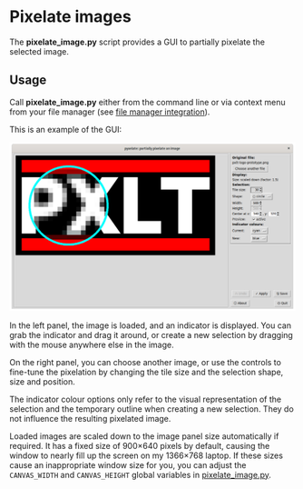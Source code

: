 # Pixelate images

The **pixelate_image.py** script provides a GUI
to partially pixelate the selected image.

## Usage

Call **pixelate_image.py** either from the command line or via
context menu from your file manager
(see [file manager integration](./file-manager-integration.md)).

This is an example of the GUI:

![Screenshot of the GUI while creating this project’s logo](./making_of_the_logo.png "Making of this project’s logo")

In the left panel, the image is loaded, and an indicator is displayed.
You can grab the indicator and drag it around,
or create a new selection by dragging with the mouse anywhere else in the image.

On the right panel, you can choose another image,
or use the controls to fine-tune the pixelation by changing the
tile size and the selection shape, size and position.

The indicator colour options only refer to the visual representation
of the selection and the temporary outline when creating a new selection.
They do not influence the resulting pixelated image.

Loaded images are scaled down to the image panel size automatically if required.
It has a fixed size of 900×640 pixels by default, causing the window
to nearly fill up the screen on my 1366×768 laptop.
If these sizes cause an inappropriate window size for you, you can adjust the
`CANVAS_WIDTH` and `CANVAS_HEIGHT` global variables
in [pixelate_image.py](../pixelate_image.py).

